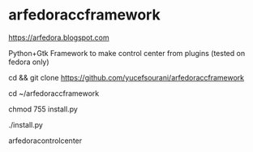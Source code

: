 # arfedoraccframework
https://arfedora.blogspot.com

Python+Gtk Framework to make control center from plugins (tested on fedora only)

cd && git clone https://github.com/yucefsourani/arfedoraccframework

cd ~/arfedoraccframework

chmod 755 install.py

./install.py

arfedoracontrolcenter
